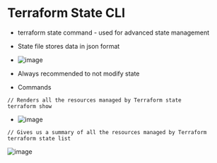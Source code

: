 # Terraform State CLI
- terraform state command - used for advanced state management
- State file stores data in json format

- ![image](https://github.com/niravmsoni/terraform-aws/assets/6556021/88df3fd5-89a9-4162-aa1c-1083f7df4771)

- Always recommended to not modify state 
- Commands

```hcl
// Renders all the resources managed by Terraform state
terraform show
```
- ![image](https://github.com/niravmsoni/terraform-aws/assets/6556021/f7828f00-b7b5-43b6-9557-6241330591dc)


```hcl
// Gives us a summary of all the resources managed by Terraform
terraform state list
```
![image](https://github.com/niravmsoni/terraform-aws/assets/6556021/11a92a38-66a9-4afa-a6e3-26557eb32067)
